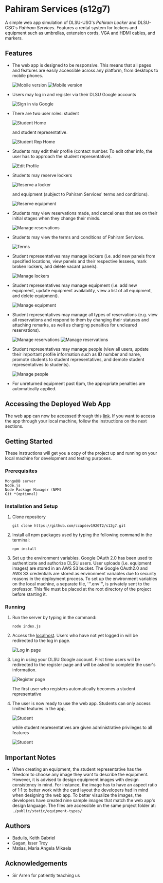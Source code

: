 # Pahiram Services (s12g7)
A simple web app simulation of DLSU-USG's *Pahiram Locker* and DLSU-CSG's *Pahiram Services*. Features a rental system for lockers and equipment such as umbrellas, extension cords, VGA and HDMI cables, and markers.

## Features
* The web app is designed to be responsive. This means that all pages and features are easily accessible across any platform, from desktops to mobile phones.
  
  ![Mobile version](/readme_imgs/reserve-mobile.jpg) ![Mobile version](/readme_imgs/sidebar-mobile.jpg)
  
* Users may log in and register via their DLSU Google accounts
  
  ![Sign in via Google](/readme_imgs/signin.jpg)

* There are two user roles: student
  
  ![Student Home](/readme_imgs/home-student.jpg)
  
  and student representative.
  
  ![Student Rep Home](/readme_imgs/home-studentrep.jpg)

* Students may edit their profile (contact number. To edit other info, the user has to approach the student representative).
  
  ![Edit Profile](/readme_imgs/edit-profile.jpg)

* Students may reserve lockers 

  ![Reserve a locker](/readme_imgs/reserve-locker.jpg)
  
  and equipment (subject to Pahiram Services' terms and conditions).

  ![Reserve equipment](/readme_imgs/reserve-equipment.jpg)

* Students may view reservations made, and cancel ones that are on their initial stages when they change their minds.

  ![Manage reservations](/readme_imgs/my-reservations.jpg)

* Students may view the terms and conditions of Pahiram Services.

  ![Terms](/readme_imgs/terms.jpg)

* Student representatives may manage lockers (i.e. add new panels from specified locations, view panels and their respective lessees, mark broken lockers, and delete vacant panels).
  
  ![Manage lockers](/readme_imgs/add-panel.jpg)

* Student representatives may manage equipment (i.e. add new equipment, update equipment availability, view a list of all equipment, and delete equipment).
  
  ![Manage equipment](/readme_imgs/manage-equipment.jpg)

* Student representatives may manage all types of reservations (e.g. view all reservations and respond to them by changing their statuses and attaching remarks, as well as charging penalties for uncleared reservations).

  ![Manage reservations](/readme_imgs/manage-reservations.jpg)
  ![Manage reservations](/readme_imgs/edit-reservation.jpg)

* Student representatives may manage people (view all users, update their important profile information such as ID number and name, promote students to student representatives, and demote student representatives to students).

  ![Manage people](/readme_imgs/manage-people.jpg)

* For unreturned equipment past 6pm, the appropriate penalties are automatically applied.

## Accessing the Deployed Web App
The web app can now be accessed through this [link](https://pahiram-services.herokuapp.com/). If you want to access the app through your local machine, follow the instructions on the next sections.

## Getting Started
These instructions will get you a copy of the project up and running on your local machine for development and testing purposes.

### Prerequisites
```
MongoDB server
Node.js
Node Package Manager (NPM)
Git *(optional)
```
### Installation and Setup
1. Clone repository
    ```
    git clone https://github.com/ccapdev1920T2/s12g7.git
    ```
2. Install all npm packages used by typing the following command in the terminal:
    ```
    npm install
    ```
3. Set up the environment variables. Google OAuth 2.0 has been used to authenticate and authorize DLSU users. User uploads (i.e. equipment images) are stored in an AWS S3 bucket. The Google OAuth2.0 and AWS S3 credentials are stored as environment variables due to security reasons in the deployment process. To set up the environment variables on the local machine, a separate file, '''.env''', is privately sent to the professor. This file must be placed at the root directory of the project before starting it.

### Running
1. Run the server by typing in the command:
    ```
    node index.js
    ```
2. Access the [localhost](http://localhost:3000). Users who have not yet logged in will be redirected to the log in page.

    ![Log in page](/readme_imgs/login.jpg)
  
3. Log in using your DLSU Google account. First time users will be redirected to the register page and will be asked to complete the user's information. 

    ![Register page](/readme_imgs/register.jpg)

    The first user who registers automatically becomes a student representative

4. The user is now ready to use the web app. Students can only access limited features in the app, 

    ![Student](/readme_imgs/home-student.jpg)

    while student representatives are given administrative privileges to all features

    ![Student](/readme_imgs/home-studentrep.jpg)

## Important Notes
* When creating an equipment, the student representative has the freedom to choose any image they want to describe the equipment. However, it is advised to design equipment images with design consistency in mind. For instance, the image has to have an aspect ratio of 1:1 to better work with the card layout the developers had in mind when designing the web app. To better visualize the images, the developers have created nine sample images that match the web app's design language. The files are accessible on the same project folder at: ```./public/static/equipment-types/```

## Authors
- Badulis, Keith Gabriel
- Gagan, Isser Troy
- Matias, Maria Angela Mikaela

## Acknowledgements
- Sir Arren for patiently teaching us

